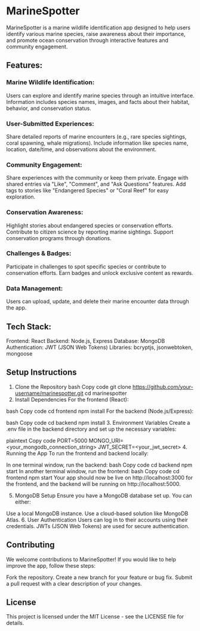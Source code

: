 # MarineSpotter
MarineSpotter is a marine wildlife identification app designed to help users identify various marine species, raise awareness about their importance, and promote ocean conservation through interactive features and community engagement.

## Features:
### Marine Wildlife Identification:

Users can explore and identify marine species through an intuitive interface.
Information includes species names, images, and facts about their habitat, behavior, and conservation status.
### User-Submitted Experiences:

Share detailed reports of marine encounters (e.g., rare species sightings, coral spawning, whale migrations).
Include information like species name, location, date/time, and observations about the environment.
### Community Engagement:

Share experiences with the community or keep them private.
Engage with shared entries via "Like", "Comment", and "Ask Questions" features.
Add tags to stories like "Endangered Species" or "Coral Reef" for easy exploration.
### Conservation Awareness:

Highlight stories about endangered species or conservation efforts.
Contribute to citizen science by reporting marine sightings.
Support conservation programs through donations.
### Challenges & Badges:

Participate in challenges to spot specific species or contribute to conservation efforts.
Earn badges and unlock exclusive content as rewards.
### Data Management:

Users can upload, update, and delete their marine encounter data through the app.
## Tech Stack:
Frontend: React
Backend: Node.js, Express
Database: MongoDB
Authentication: JWT (JSON Web Tokens)
Libraries: bcryptjs, jsonwebtoken, mongoose
## Setup Instructions
1. Clone the Repository
bash
Copy code
git clone https://github.com/your-username/marinespotter.git
cd marinespotter
2. Install Dependencies
For the frontend (React):

bash
Copy code
cd frontend
npm install
For the backend (Node.js/Express):

bash
Copy code
cd backend
npm install
3. Environment Variables
Create a .env file in the backend directory and set up the necessary variables:

plaintext
Copy code
PORT=5000
MONGO_URI=<your_mongodb_connection_string>
JWT_SECRET=<your_jwt_secret>
4. Running the App
To run the frontend and backend locally:

In one terminal window, run the backend:
bash
Copy code
cd backend
npm start
In another terminal window, run the frontend:
bash
Copy code
cd frontend
npm start
Your app should now be live on http://localhost:3000 for the frontend, and the backend will be running on http://localhost:5000.

5. MongoDB Setup
Ensure you have a MongoDB database set up. You can either:

Use a local MongoDB instance.
Use a cloud-based solution like MongoDB Atlas.
6. User Authentication
Users can log in to their accounts using their credentials.
JWTs (JSON Web Tokens) are used for secure authentication.
## Contributing
We welcome contributions to MarineSpotter! If you would like to help improve the app, follow these steps:

Fork the repository.
Create a new branch for your feature or bug fix.
Submit a pull request with a clear description of your changes.
## License
This project is licensed under the MIT License - see the LICENSE file for details.
